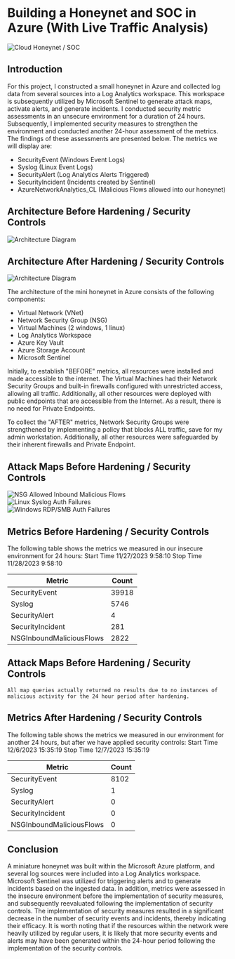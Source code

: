 # Building a Honeynet and SOC in Azure (With Live Traffic Analysis)
![Cloud Honeynet / SOC](https://i.imgur.com/ZWxe03e.jpg)

## Introduction

For this project, I constructed a small honeynet in Azure and collected log data from several sources into a Log Analytics workspace. This workspace is subsequently utilized by Microsoft Sentinel to generate attack maps, activate alerts, and generate incidents. I conducted security metric assessments in an unsecure environment for a duration of 24 hours. Subsequently, I implemented security measures to strengthen the environment and conducted another 24-hour assessment of the metrics. The findings of these assessments are presented below. The metrics we will display are:

- SecurityEvent (Windows Event Logs)
- Syslog (Linux Event Logs)
- SecurityAlert (Log Analytics Alerts Triggered)
- SecurityIncident (Incidents created by Sentinel)
- AzureNetworkAnalytics_CL (Malicious Flows allowed into our honeynet)

## Architecture Before Hardening / Security Controls
![Architecture Diagram](https://i.imgur.com/aBDwnKb.jpg)

## Architecture After Hardening / Security Controls
![Architecture Diagram](https://i.imgur.com/YQNa9Pp.jpg)

The architecture of the mini honeynet in Azure consists of the following components:

- Virtual Network (VNet)
- Network Security Group (NSG)
- Virtual Machines (2 windows, 1 linux)
- Log Analytics Workspace
- Azure Key Vault
- Azure Storage Account
- Microsoft Sentinel

Initially, to establish "BEFORE" metrics, all resources were installed and made accessible to the internet. The Virtual Machines had their Network Security Groups and built-in firewalls configured with unrestricted access, allowing all traffic. Additionally, all other resources were deployed with public endpoints that are accessible from the Internet. As a result, there is no need for Private Endpoints.

To collect the "AFTER" metrics, Network Security Groups were strengthened by implementing a policy that blocks ALL traffic, save for my admin workstation. Additionally, all other resources were safeguarded by their inherent firewalls and Private Endpoint.


## Attack Maps Before Hardening / Security Controls
![NSG Allowed Inbound Malicious Flows](INSERTPICTURE)<br>
![Linux Syslog Auth Failures](INSERTPICTURE)<br>
![Windows RDP/SMB Auth Failures](INSERTPICTURE)<br>

## Metrics Before Hardening / Security Controls

The following table shows the metrics we measured in our insecure environment for 24 hours:
Start Time 11/27/2023 9:58:10
Stop Time 11/28/2023 9:58:10

| Metric                   | Count
| ------------------------ | -----
| SecurityEvent            | 39918
| Syslog                   | 5746
| SecurityAlert            | 4
| SecurityIncident         | 281
| NSGInboundMaliciousFlows | 2822

## Attack Maps Before Hardening / Security Controls

```All map queries actually returned no results due to no instances of malicious activity for the 24 hour period after hardening.```

## Metrics After Hardening / Security Controls

The following table shows the metrics we measured in our environment for another 24 hours, but after we have applied security controls:
Start Time 12/6/2023 15:35:19
Stop Time  12/7/2023 15:35:19

| Metric                   | Count
| ------------------------ | -----
| SecurityEvent            | 8102
| Syslog                   | 1
| SecurityAlert            | 0
| SecurityIncident         | 0
| NSGInboundMaliciousFlows | 0

## Conclusion

A miniature honeynet was built within the Microsoft Azure platform, and several log sources were included into a Log Analytics workspace. Microsoft Sentinel was utilized for triggering alerts and to generate incidents based on the ingested data. In addition, metrics were assessed in the insecure environment before the implementation of security measures, and subsequently reevaluated following the implementation of security controls. The implementation of security measures resulted in a significant decrease in the number of security events and incidents, thereby indicating their efficacy.
It is worth noting that if the resources within the network were heavily utilized by regular users, it is likely that more security events and alerts may have been generated within the 24-hour period following the implementation of the security controls.
